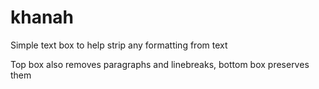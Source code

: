 # khanah

Simple text box to help strip any formatting from text

Top box also removes paragraphs and linebreaks, bottom box preserves them
